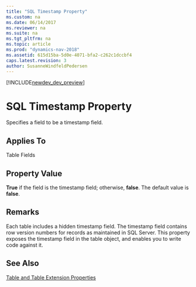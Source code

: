 ```yaml
---
title: "SQL Timestamp Property"
ms.custom: na
ms.date: 06/14/2017
ms.reviewer: na
ms.suite: na
ms.tgt_pltfrm: na
ms.topic: article
ms.prod: "dynamics-nav-2018"
ms.assetid: 615d15ba-5d0e-4071-bfa2-c262c1dccbf4
caps.latest.revision: 3
author: SusanneWindfeldPedersen
---
```


[!INCLUDE[newdev_dev_preview](../includes/newdev_dev_preview.md)]

# SQL Timestamp Property
Specifies a field to be a timestamp field.  

## Applies To  
 Table Fields  

## Property Value  
 **True** if the field is the timestamp field; otherwise, **false**. The default value is **false**.  

## Remarks  
 Each table includes a hidden timestamp field. The timestamp field contains row version numbers for records as maintained in SQL Server. This property exposes the timestamp field in the table object, and enables you to write code against it.  

## See Also  
 [Table and Table Extension Properties](devenv-table-properties.md)  
